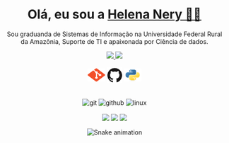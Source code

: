 <div>
  
  <h1 align="center">
    Olá, eu sou a 
    <a href="https://www.linkedin.com/in/helenanery/">Helena Nery 👩‍💻</a>
  </h1>
  
  <p align="center">
    Sou graduanda de Sistemas de Informação na Universidade Federal Rural da Amazônia, Suporte de TI e apaixonada por Ciência de dados.
    
  </p>
  
</div>

<div align="center">
  <a href="https://github.com/helenanery">
    <img height="150em" src="https://github-readme-stats.vercel.app/api?username=helenanery&count_private=true&include_all_commits=true&show_icons=true&theme=dracula&hide_border=false&show_owner=true"/>
    <img height="150em" src="https://github-readme-stats.vercel.app/api/top-langs/?username=helenanery&theme=dracula&hide_border=false&&layout=compact"/>
  </a>
</div>

<div align="center" valign="top"><br>
  <img align="center" alt="git" height="30" width="40" src="https://raw.githubusercontent.com/devicons/devicon/master/icons/git/git-original.svg">
  <img align="center" alt="github" height="35" width="35"
src="https://raw.githubusercontent.com/devicons/devicon/master/icons/github/github-original.svg">
  <img align="center" alt="linux" height="30" width="40" src="https://raw.githubusercontent.com/devicons/devicon/master/icons/python/python-original.svg">
</div><br>

<div align="center" valign="top"><br>
  <img align="center" alt="git" height="30" width="40" src="![image](https://github.com/user-attachments/assets/8233ad08-4696-4ce5-b7d3-87ebf276609b)
">
  <img align="center" alt="github" height="35" width="35"
src="![image](https://github.com/user-attachments/assets/5d330d2d-8b53-447e-82be-23d227536b8c)
">
  <img align="center" alt="linux" height="30" width="40" src="![image](https://github.com/user-attachments/assets/dc2dc285-4ddc-437a-8b1c-2af700f7cd44)
">
</div><br>

<div align="center">
  <a href="https://www.instagram.com/helenanery/" target="_blank"><img src="https://img.shields.io/badge/-Instagram-%23E4405F?style=for-the-badge&logo=instagram&logoColor=white" target="_blank"></a>
  <a href="https://www.linkedin.com/in/helenanery/" target="_blank"><img src="https://img.shields.io/badge/-LinkedIn-%230077B5?style=for-the-badge&logo=linkedin&logoColor=white" target="_blank"></a> 
  <a href="mailto:lucianefnery@gmail.com"><img src="https://img.shields.io/badge/-Gmail-%23333?style=for-the-badge&logo=gmail&logoColor=white" target="_blank"></a>
</div>

<div align="center">

  ![Snake animation](https://github.com/danielbped/danielbped/blob/output/github-contribution-grid-snake.svg)
  
